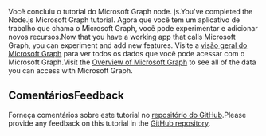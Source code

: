 <!-- markdownlint-disable MD002 MD041 -->

<span data-ttu-id="522bc-101">Você concluiu o tutorial do Microsoft Graph node. js.</span><span class="sxs-lookup"><span data-stu-id="522bc-101">You've completed the Node.js Microsoft Graph tutorial.</span></span> <span data-ttu-id="522bc-102">Agora que você tem um aplicativo de trabalho que chama o Microsoft Graph, você pode experimentar e adicionar novos recursos.</span><span class="sxs-lookup"><span data-stu-id="522bc-102">Now that you have a working app that calls Microsoft Graph, you can experiment and add new features.</span></span> <span data-ttu-id="522bc-103">Visite a [visão geral do Microsoft Graph](/graph/overview) para ver todos os dados que você pode acessar com o Microsoft Graph.</span><span class="sxs-lookup"><span data-stu-id="522bc-103">Visit the [Overview of Microsoft Graph](/graph/overview) to see all of the data you can access with Microsoft Graph.</span></span>

## <a name="feedback"></a><span data-ttu-id="522bc-104">Comentários</span><span class="sxs-lookup"><span data-stu-id="522bc-104">Feedback</span></span>

<span data-ttu-id="522bc-105">Forneça comentários sobre este tutorial no [repositório do GitHub](https://github.com/microsoftgraph/msgraph-training-nodeexpressapp).</span><span class="sxs-lookup"><span data-stu-id="522bc-105">Please provide any feedback on this tutorial in the [GitHub repository](https://github.com/microsoftgraph/msgraph-training-nodeexpressapp).</span></span>
